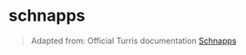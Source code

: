 # schnapps

> Adapted from: Official Turris documentation
> [Schnapps][1]

<!-- REFERENCES -->

[1]:https://www.turris.cz/doc/en/howto/schnapps
